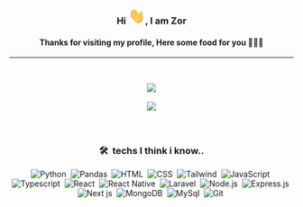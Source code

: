<div align="center" width="50">

### Hi <img src="https://raw.githubusercontent.com/ABSphreak/ABSphreak/master/gifs/Hi.gif" width="30px">, I am **Zor**

#### Thanks for visiting my profile, Here some food for you 🍦🍒🍌

  -----
  <br/>

  <p align="center">
  <a href="https://github.com/DenverCoder1/readme-typing-svg"><img src="https://readme-typing-svg.herokuapp.com?font=Source+Code+Pro&color=d8e82c&size=25&center=true&vCenter=true&width=600&height=100&lines=&hearts;+hearts;+;+here+are+some+jokes;+that+i+copied+from+somewhere..;+Q:+Relationship+status?;+A:+I'll+leave+the+relations;+to+the+database.;+Q:+A+SQL+developer+;walked+into+a+NoSQL+bar.;+A:They+left+because;+they+couldn't+find+a+table.;+Q:+What+do+you+call+a+busy+waiter?;+A:++A+server.;+Q:+Where+did+the+parallel+function;+wash+its+hands?;+A:+Async;+Q:+What+did+the+spider;+do+on+the+computer?;+A:+A+Web;+I+never+tell+the+same+joke+twice;I+Have+a+DRY+sence+of+humor;+Q+Why+was+the+computer+freezing?;+A:+It+left+its+Windows+open!">
  </a>
</p>


  <img src="https://github-readme-stats.vercel.app/api/top-langs/?username=zawinai&theme=dark&show_icons=true&hide_border=true&layout=compact" />

</div>



<div align="center">

<br/>

<br/>

### 🛠 &nbsp;**techs I think i know..**


![Python](https://img.shields.io/badge/-Python-01051a?style=flat&logo=python)&nbsp;
![Pandas](https://img.shields.io/badge/-Pandas-01051a?style=flat&logo=pandas)&nbsp;
![HTML](https://img.shields.io/badge/-HTML-01051a?style=flat&logo=HTML5)&nbsp;
![CSS](https://img.shields.io/badge/-CSS-01051a?style=flat&logo=CSS3&logoColor=1572B6)&nbsp;
![Tailwind](https://img.shields.io/badge/-TailwindCss-01051a?style=flat&logo=TailwindCss&logoColor=1572B6)&nbsp;
![JavaScript](https://img.shields.io/badge/-JavaScript-01051a?style=flat&logo=javascript)&nbsp;
![Typescript](https://img.shields.io/badge/TypeScript-01051a?style=01051a?style=flat&logo=typescript)&nbsp;
![React](https://img.shields.io/badge/-React-01051a?style=flat&logo=react)&nbsp;
![React Native](https://img.shields.io/badge/-React_native-01051a?style=flat&logo=react)&nbsp;
![Laravel](https://img.shields.io/badge/Laravel-01051a?style=flat&logo=Laravel)&nbsp;
![Node.js](https://img.shields.io/badge/-Node.js-01051a?style=flat&logo=node.js)&nbsp;
![Express.js](https://img.shields.io/badge/Express.js-000000?style=01051a?style=flat&logo=express)&nbsp;
![Next js](https://img.shields.io/badge/Next.js-000000?style=01051a?style=flat&logo=Next.js)&nbsp;
![MongoDB](https://img.shields.io/badge/MongoDB-01051a?style=flat&logo=mongodb)&nbsp;
![MySql](https://img.shields.io/badge/MySQL-01051a?style=flat&logo=mysql)&nbsp;
![Git](https://img.shields.io/badge/-Git-01051a?style=flat&logo=git)&nbsp;

<br/>
</div>
